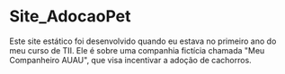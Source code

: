 # Site_AdocaoPet

Este site estático foi desenvolvido quando eu estava no primeiro ano do meu curso de TII. 
Ele é sobre uma companhia fictícia chamada "Meu Companheiro AUAU", que visa incentivar a adoção de cachorros.

